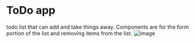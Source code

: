 # ToDo app 
todo list that can add and take things away. Components are for the form portion of the list and removing items from the list.
![image](https://github.com/Renad3bdullah/ToDo/assets/125250205/74192d03-68b9-4254-a37a-f5704af2bbf3)
